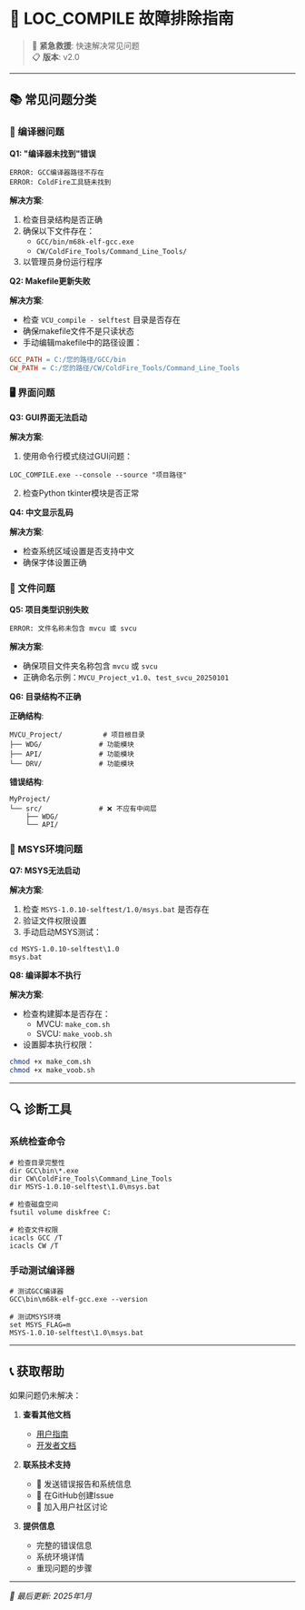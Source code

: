 # 🔧 LOC_COMPILE 故障排除指南

> 🚨 **紧急救援**: 快速解决常见问题  
> 📋 **版本**: v2.0  

---

## 📚 常见问题分类

### 🔧 编译器问题

**Q1: "编译器未找到"错误**
```
ERROR: GCC编译器路径不存在
ERROR: ColdFire工具链未找到
```

**解决方案**:
1. 检查目录结构是否正确
2. 确保以下文件存在：
   - `GCC/bin/m68k-elf-gcc.exe`
   - `CW/ColdFire_Tools/Command_Line_Tools/`
3. 以管理员身份运行程序

**Q2: Makefile更新失败**

**解决方案**:
- 检查 `VCU_compile - selftest` 目录是否存在
- 确保makefile文件不是只读状态
- 手动编辑makefile中的路径设置：
```makefile
GCC_PATH = C:/您的路径/GCC/bin
CW_PATH = C:/您的路径/CW/ColdFire_Tools/Command_Line_Tools
```

### 🖥️ 界面问题

**Q3: GUI界面无法启动**

**解决方案**:
1. 使用命令行模式绕过GUI问题：
```batch
LOC_COMPILE.exe --console --source "项目路径"
```
2. 检查Python tkinter模块是否正常

**Q4: 中文显示乱码**

**解决方案**:
- 检查系统区域设置是否支持中文
- 确保字体设置正确

### 📁 文件问题

**Q5: 项目类型识别失败**
```
ERROR: 文件名称未包含 mvcu 或 svcu
```

**解决方案**:
- 确保项目文件夹名称包含 `mvcu` 或 `svcu`
- 正确命名示例：`MVCU_Project_v1.0`、`test_svcu_20250101`

**Q6: 目录结构不正确**

**正确结构**:
```
MVCU_Project/          # 项目根目录
├── WDG/              # 功能模块
├── API/              # 功能模块  
└── DRV/              # 功能模块
```

**错误结构**:
```
MyProject/
└── src/              # ❌ 不应有中间层
    ├── WDG/
    └── API/
```

### 🐚 MSYS环境问题

**Q7: MSYS无法启动**

**解决方案**:
1. 检查 `MSYS-1.0.10-selftest/1.0/msys.bat` 是否存在
2. 验证文件权限设置
3. 手动启动MSYS测试：
```batch
cd MSYS-1.0.10-selftest\1.0
msys.bat
```

**Q8: 编译脚本不执行**

**解决方案**:
- 检查构建脚本是否存在：
  - MVCU: `make_com.sh`
  - SVCU: `make_voob.sh`
- 设置脚本执行权限：
```bash
chmod +x make_com.sh
chmod +x make_voob.sh
```

---

## 🔍 诊断工具

### 系统检查命令

```batch
# 检查目录完整性
dir GCC\bin\*.exe
dir CW\ColdFire_Tools\Command_Line_Tools
dir MSYS-1.0.10-selftest\1.0\msys.bat

# 检查磁盘空间
fsutil volume diskfree C:

# 检查文件权限
icacls GCC /T
icacls CW /T
```

### 手动测试编译器

```batch
# 测试GCC编译器
GCC\bin\m68k-elf-gcc.exe --version

# 测试MSYS环境
set MSYS_FLAG=m
MSYS-1.0.10-selftest\1.0\msys.bat
```

---

## 📞 获取帮助

如果问题仍未解决：

1. **查看其他文档**
   - [用户指南](../user_guide/README.md)
   - [开发者文档](../developer/README.md)

2. **联系技术支持**
   - 📧 发送错误报告和系统信息
   - 🐛 在GitHub创建Issue
   - 💬 加入用户社区讨论

3. **提供信息**
   - 完整的错误信息
   - 系统环境详情
   - 重现问题的步骤

---

*📅 最后更新: 2025年1月*
